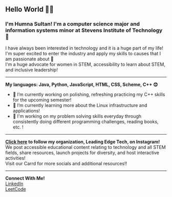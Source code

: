 ## Hello World 👩‍💻
### I'm Humna Sultan! I'm a computer science major and information systems minor at Stevens Institute of Technology 🦆   
I have always been interested in technology and it is a huge part of my life! I'm super excited to enter the industry and apply my skills to causes that I am passionate about 💜  
I'm a huge advocate for women in STEM, accessibility to learn about STEM, and inclusive leadership!  

---

**My languages: Java, Python, JavaScript, HTML, CSS, Scheme, C++ 😊**  
- 🔭 I’m currently working on polishing, refreshing practicing my C++ skills for the upcoming semester!  
- 🌱 I’m currently learning more about the Linux infrastructure and applications!  
- 🤩 I'm working on my problem solving skills everyday through consistently doing different programming challenges, reading books, etc. !  

---

**[Click here]([leadingedgetech.carrd.co](https://www.instagram.com/leadingedge.tech/)) to follow my organization, Leading Edge Tech, on Instagram!**  
We post accessible educational content relating to technology and all STEM fields, share resources, launch projects for diversity, and host interactive activities!  
Visit our Carrd for more socials and additional resources!!

---

**Connect With Me!**  
[LinkedIn](https://www.linkedin.com/in/humna-sultan/)  
[LeetCode](https://leetcode.com/humnasul/)  
<!--
**humnasul/humnasul** is a ✨ _special_ ✨ repository because its `README.md` (this file) appears on your GitHub profile.

Here are some ideas to get you started:

- 🔭 I’m currently working on ...
- 🌱 I’m currently learning ...
- 👯 I’m looking to collaborate on ...
- 🤔 I’m looking for help with ...
- 💬 Ask me about ...
- 📫 How to reach me: ...
- 😄 Pronouns: ...
- ⚡ Fun fact: ...
-->
